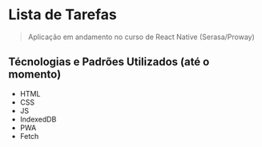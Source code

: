 # Lista de Tarefas
> Aplicação em andamento no curso de React Native (Serasa/Proway)

## Técnologias e Padrões Utilizados (até o momento)

- HTML
- CSS
- JS
- IndexedDB
- PWA
- Fetch